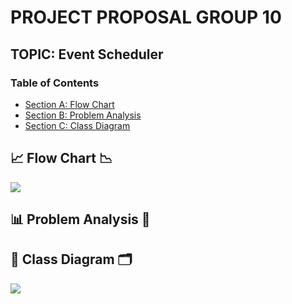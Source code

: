 # PROJECT PROPOSAL GROUP 10
## TOPIC: Event Scheduler

### Table of Contents
- [Section A: Flow Chart](##flow-chart)
- [Section B: Problem Analysis](##problem-analysis)
- [Section C: Class Diagram](##class-diagram)

## 📈 Flow Chart 📉
<image src = "Image/Flowchart.jpeg">

## 📊 Problem Analysis 📑


## 🧾 Class Diagram 🗂️
<image src = "Image/PT2 Project UML.png">


